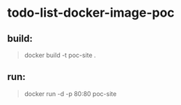 # todo-list-docker-image-poc

## build:
> docker build -t poc-site .
## run:
> docker run -d -p 80:80 poc-site
